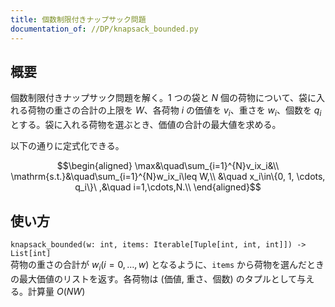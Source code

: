 ```yaml
---
title: 個数制限付きナップサック問題
documentation_of: //DP/knapsack_bounded.py
---
```


## 概要
個数制限付きナップサック問題を解く。$1$ つの袋と $N$ 個の荷物について、袋に入れる荷物の重さの合計の上限を $W$、各荷物 $i$ の価値を $v_i$、重さを $w_i$、個数を $q_i$ とする。袋に入れる荷物を選ぶとき、価値の合計の最大値を求める。

以下の通りに定式化できる。

$$\begin{aligned}
\max&\quad\sum_{i=1}^{N}v_ix_i&\\
\mathrm{s.t.}&\quad\sum_{i=1}^{N}w_ix_i\leq W,\\
&\quad x_i\in\{0, 1, \cdots, q_i\}\ ,&\quad i=1,\cdots,N.\\
\end{aligned}$$

## 使い方
`knapsack_bounded(w: int, items: Iterable[Tuple[int, int, int]]) -> List[int]`  
荷物の重さの合計が $w_i (i = 0, \dots, w)$ となるように、`items` から荷物を選んだときの最大価値のリストを返す。各荷物は (価値, 重さ、個数) のタプルとして与える。計算量 $O(NW)$
